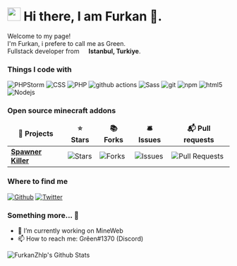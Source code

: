 <h1><img src="https://emojis.slackmojis.com/emojis/images/1531849430/4246/blob-sunglasses.gif?1531849430" width="30"/> Hi there, I am Furkan 👋.</h1>


<p>Welcome to my page! </br> I'm Furkan, i prefere to call me as Green.</br> Fullstack developer from <img src="https://cdn.countryflags.com/thumbs/turkey/flag-round-250.png" width="13"/> <b>Istanbul, Turkiye</b>.
<h3>Things I code with</h3>
<p>
  <img alt="PHPStorm" src="https://img.shields.io/badge/-PhpStorm-000000?style=flat-square&logo=PhpStorm&logoColor=white" />
  <img alt="CSS" src="https://img.shields.io/badge/-CSS3-1572B6?style=flat-square&logo=CSS3&logoColor=white" />
  <img alt="PHP" src="https://img.shields.io/badge/-PHP-777BB4?style=flat-square&logo=PHP&logoColor=white" />
  <img alt="github actions" src="https://img.shields.io/badge/-Github_Actions-2088FF?style=flat-square&logo=github-actions&logoColor=white" />
  <img alt="Sass" src="https://img.shields.io/badge/-Sass-CC6699?style=flat-square&logo=sass&logoColor=white" />
  <img alt="git" src="https://img.shields.io/badge/-Git-F05032?style=flat-square&logo=git&logoColor=white" />
  <img alt="npm" src="https://img.shields.io/badge/-NPM-CB3837?style=flat-square&logo=npm&logoColor=white" />
  <img alt="html5" src="https://img.shields.io/badge/-HTML5-E34F26?style=flat-square&logo=html5&logoColor=white" />
  <img alt="Nodejs" src="https://img.shields.io/badge/-JavaScript-F7DF1E?style=flat-square&logo=JavaScript&logoColor=white" />
</p>
<h3>Open source minecraft addons</h3>
<table>
  <thead align="center">
    <tr border: none;>
      <td><b>🎁 Projects</b></td>
      <td><b>⭐ Stars</b></td>
      <td><b>📚 Forks</b></td>
      <td><b>🛎 Issues</b></td>
      <td><b>📬 Pull requests</b></td>
    </tr>
  </thead>
  <tbody>
    <tr>
      <td><a href="https://github.com/FurkanZhlp/SpawnerKiller"><b>Spawner Killer</b></a></td>
      <td><img alt="Stars" src="https://img.shields.io/github/stars/FurkanZhlp/SpawnerKiller?style=flat-square&labelColor=343b41"/></td>
      <td><img alt="Forks" src="https://img.shields.io/github/forks/FurkanZhlp/SpawnerKiller?style=flat-square&labelColor=343b41"/></td>
      <td><img alt="Issues" src="https://img.shields.io/github/issues/FurkanZhlp/SpawnerKiller?style=flat-square&labelColor=343b41"/></td>
      <td><img alt="Pull Requests" src="https://img.shields.io/github/issues-pr/FurkanZhlp/SpawnerKiller?style=flat-square&labelColor=343b41"/></td>
    </tr>
  </tbody>
</table>
<h3>Where to find me</h3>
<p><a href="https://github.com/FurkanZhlp" target="_blank"><img alt="Github" src="https://img.shields.io/badge/GitHub-%2312100E.svg?&style=for-the-badge&logo=Github&logoColor=white" /></a> <a href="https://twitter.com/furkanozx" target="_blank"><img alt="Twitter" src="https://img.shields.io/badge/twitter-%231DA1F2.svg?&style=for-the-badge&logo=twitter&logoColor=white" /></a>
</p>

### Something more... 👋
- 🔭 I’m currently working on MineWeb
- 📫 How to reach me: Grêen#1370 (Discord)

<img align="center" alt="FurkanZhlp's Github Stats" src="https://github-readme-stats.vercel.app/api?username=FurkanZhlp&show_icons=true&theme=dark&count_private=true" />
